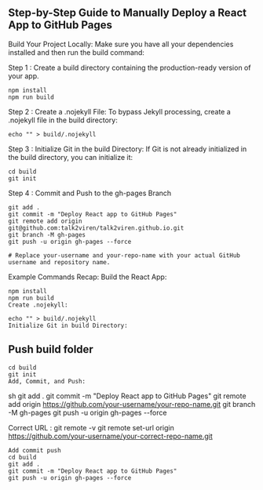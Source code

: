 ## Step-by-Step Guide to Manually Deploy a React App to GitHub Pages
Build Your Project Locally: Make sure you have all your dependencies installed and then run the build command:

Step 1 : Create a build directory containing the production-ready version of your app.

```
npm install
npm run build
```

Step 2 : Create a .nojekyll File: To bypass Jekyll processing, create a .nojekyll file in the build directory:

```
echo "" > build/.nojekyll
```

Step 3 : Initialize Git in the build Directory: If Git is not already initialized in the build directory, you can initialize it:

```
cd build
git init
```
Step 4 : Commit and Push to the gh-pages Branch

```
git add .
git commit -m "Deploy React app to GitHub Pages"
git remote add origin git@github.com:talk2viren/talk2viren.github.io.git
git branch -M gh-pages
git push -u origin gh-pages --force

# Replace your-username and your-repo-name with your actual GitHub username and repository name.
```
Example Commands Recap:
Build the React App:

```
npm install
npm run build
Create .nojekyll:
```

```
echo "" > build/.nojekyll
Initialize Git in build Directory:
```
## Push build folder

```
cd build
git init
Add, Commit, and Push:
```
sh
git add .
git commit -m "Deploy React app to GitHub Pages"
git remote add origin https://github.com/your-username/your-repo-name.git
git branch -M gh-pages
git push -u origin gh-pages --force


Correct URL :
git remote -v
git remote set-url origin https://github.com/your-username/your-correct-repo-name.git

```
Add commit push
cd build
git add .
git commit -m "Deploy React app to GitHub Pages"
git push -u origin gh-pages --force
```
